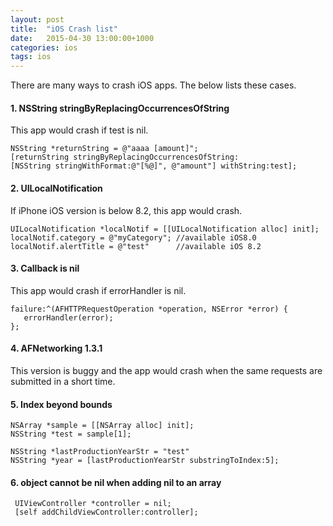 ```yaml
---
layout: post
title:  "iOS Crash list"
date:   2015-04-30 13:00:00+1000
categories: ios
tags: ios
---
```


There are many ways to crash iOS apps. The below lists these cases.


#### 1. NSString stringByReplacingOccurrencesOfString
This app would crash if test is nil.
      
    NSString *returnString = @"aaaa [amount]";
    [returnString stringByReplacingOccurrencesOfString:
    [NSString stringWithFormat:@"[%@]", @"amount"] withString:test];

#### 2. UILocalNotification
If iPhone iOS version is below 8.2, this app would crash.

    UILocalNotification *localNotif = [[UILocalNotification alloc] init];
    localNotif.category = @"myCategory"; //available iOS8.0
    localNotif.alertTitle = @"test"      //available iOS 8.2

#### 3. Callback is nil
This app would crash if errorHandler is nil.

    failure:^(AFHTTPRequestOperation *operation, NSError *error) {
       errorHandler(error);
    };


#### 4. AFNetworking 1.3.1
This version is buggy and the app would crash when the same requests are submitted in a short time.

#### 5. Index beyond bounds

    NSArray *sample = [[NSArray alloc] init];
    NSString *test = sample[1];

    NSString *lastProductionYearStr = "test"
    NSString *year = [lastProductionYearStr substringToIndex:5];

#### 6. object cannot be nil when adding nil to an array

     UIViewController *controller = nil;
     [self addChildViewController:controller];

